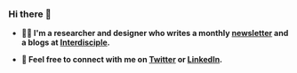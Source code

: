 ### Hi there 👋

- **👨‍💻  I'm a researcher and designer who writes a monthly [newsletter](https://buttondown.email/zc) and a blogs at [Interdisciple](https://interdisciple.com).**

- **📨  Feel free to connect with me on [Twitter](https://twitter.com/zachtco) or [LinkedIn](https://linkedin.com/in/zachtylercohen/).**
